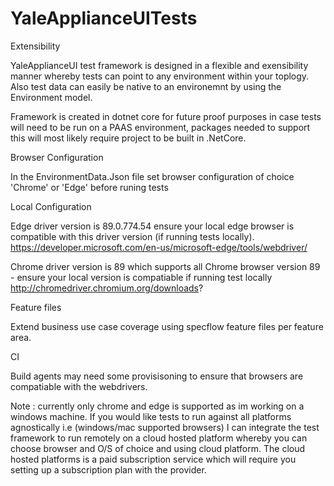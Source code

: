 # YaleApplianceUITests

Extensibility

YaleApplianceUI test framework is designed in a flexible and exensibility manner whereby tests can point to any environment within your toplogy. Also
test data can easily be native to an environemnt by using the Environment model. 


Framework is created in dotnet core for future proof purposes in case tests will need to be run on a PAAS environment, packages needed to support this will most likely 
require project to be built in .NetCore.  


Browser Configuration

In the EnvironmentData.Json file set browser configuration of choice 'Chrome' or 'Edge' before runing tests 


Local Configuration

Edge driver version is 89.0.774.54 ensure your local edge browser is compatible with this driver version (if running tests locally).
https://developer.microsoft.com/en-us/microsoft-edge/tools/webdriver/


Chrome driver version is 89 which supports all Chrome browser version 89 - ensure your local version is compatiable if running test locally 
http://chromedriver.chromium.org/downloads?


Feature files 


Extend business use case coverage using specflow feature files per feature area. 


CI 

Build agents may need some provisisoning to ensure that browsers are compatiable with the webdrivers.



Note : currently only chrome and edge is supported as im working on a windows machine. If you would like tests to run against all platforms agnostically 
i.e (windows/mac supported browsers) I can integrate the test framework to run remotely on a cloud hosted platform whereby you can choose browser and O/S of choice and 
using cloud platform. The cloud hosted platforms is a paid subscription service which will require you setting up a subscription plan with the provider. 


